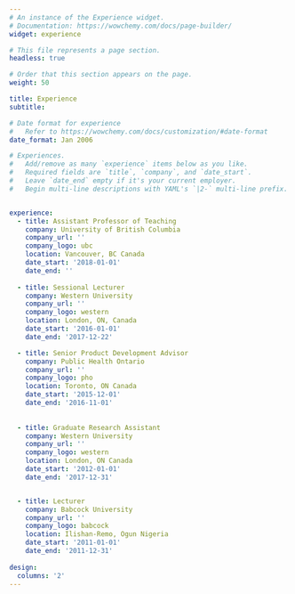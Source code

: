 ```yaml
---
# An instance of the Experience widget.
# Documentation: https://wowchemy.com/docs/page-builder/
widget: experience

# This file represents a page section.
headless: true

# Order that this section appears on the page.
weight: 50

title: Experience
subtitle:

# Date format for experience
#   Refer to https://wowchemy.com/docs/customization/#date-format
date_format: Jan 2006

# Experiences.
#   Add/remove as many `experience` items below as you like.
#   Required fields are `title`, `company`, and `date_start`.
#   Leave `date_end` empty if it's your current employer.
#   Begin multi-line descriptions with YAML's `|2-` multi-line prefix.


experience:
  - title: Assistant Professor of Teaching
    company: University of British Columbia
    company_url: ''
    company_logo: ubc
    location: Vancouver, BC Canada
    date_start: '2018-01-01'
    date_end: ''
    
  - title: Sessional Lecturer
    company: Western University
    company_url: ''
    company_logo: western
    location: London, ON, Canada
    date_start: '2016-01-01'
    date_end: '2017-12-22'

  - title: Senior Product Development Advisor
    company: Public Health Ontario
    company_url: ''
    company_logo: pho
    location: Toronto, ON Canada
    date_start: '2015-12-01'
    date_end: '2016-11-01'
    
    
  - title: Graduate Research Assistant
    company: Western University
    company_url: ''
    company_logo: western
    location: London, ON Canada
    date_start: '2012-01-01'
    date_end: '2017-12-31'


  - title: Lecturer
    company: Babcock University
    company_url: ''
    company_logo: babcock
    location: Ilishan-Remo, Ogun Nigeria
    date_start: '2011-01-01'
    date_end: '2011-12-31'
    
design:
  columns: '2'
---
```

